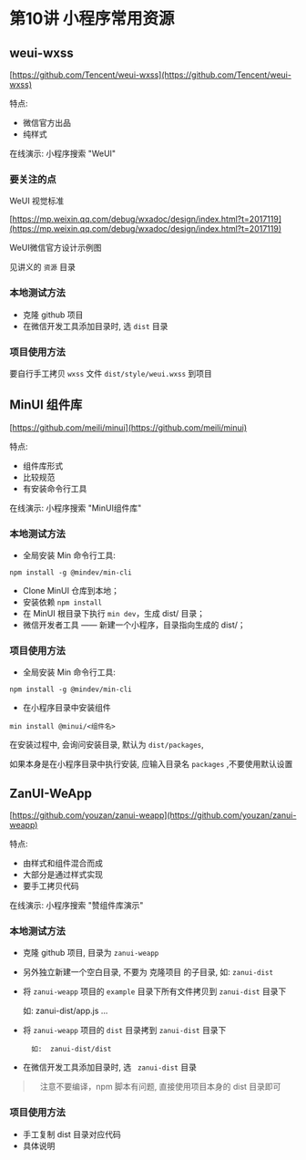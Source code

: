 # 第10讲 小程序常用资源

## weui-wxss

[https://github.com/Tencent/weui-wxss](https://github.com/Tencent/weui-wxss)

特点: 

- 微信官方出品
- 纯样式

在线演示:  小程序搜索 "WeUI"

### 要关注的点

WeUI 视觉标准

[https://mp.weixin.qq.com/debug/wxadoc/design/index.html?t=2017119](https://mp.weixin.qq.com/debug/wxadoc/design/index.html?t=2017119)

WeUI微信官方设计示例图

见讲义的 `资源` 目录

### 本地测试方法

- 克隆 github 项目
- 在微信开发工具添加目录时, 选 `dist` 目录

### 项目使用方法

要自行手工拷贝 `wxss` 文件 `dist/style/weui.wxss` 到项目

## MinUI 组件库

[https://github.com/meili/minui](https://github.com/meili/minui)

特点: 

- 组件库形式
- 比较规范
- 有安装命令行工具

在线演示:  小程序搜索 "MinUI组件库"

### 本地测试方法

- 全局安装 Min 命令行工具: 

`npm install -g @mindev/min-cli`

- Clone MinUI 仓库到本地；
- 安装依赖 `npm install`
- 在 MinUI 根目录下执行 `min dev`，生成 dist/ 目录；
- 微信开发者工具 —— 新建一个小程序，目录指向生成的 dist/；

### 项目使用方法

- 全局安装 Min 命令行工具: 

`npm install -g @mindev/min-cli`

- 在小程序目录中安装组件

`min install @minui/<组件名>`

在安装过程中, 会询问安装目录, 默认为 `dist/packages`,

如果本身是在小程序目录中执行安装, 应输入目录名 `packages` ,不要使用默认设置

## ZanUI-WeApp

[https://github.com/youzan/zanui-weapp](https://github.com/youzan/zanui-weapp)


特点: 

- 由样式和组件混合而成
- 大部分是通过样式实现
- 要手工拷贝代码


在线演示:  小程序搜索 "赞组件库演示"

### 本地测试方法

- 克隆 github 项目, 目录为 `zanui-weapp`

- 另外独立新建一个空白目录, 不要为 克隆项目 的子目录,
	如: `zanui-dist`

- 将 `zanui-weapp` 项目的 `example` 目录下所有文件拷贝到 `zanui-dist` 目录下
		
	如: 	zanui-dist/app.js   ...

- 将 `zanui-weapp` 项目的 `dist` 目录拷到 `zanui-dist` 目录下
		
		如: 	zanui-dist/dist

- 在微信开发工具添加目录时, 选 `	zanui-dist` 目录

>　注意不要编译，npm 脚本有问题, 直接使用项目本身的 dist 目录即可

### 项目使用方法

- 手工复制 dist 目录对应代码
- 具体说明

